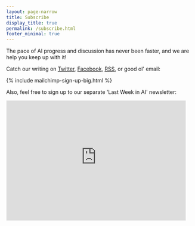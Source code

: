```yaml
---
layout: page-narrow
title: Subscribe
display_title: true
permalink: /subscribe.html
footer_minimal: true
---
```

The pace of AI progress and discussion has never been faster, and we are help you keep up with it! 

Catch our writing on [Twitter](https://twitter.com/skynet_today), [Facebook](https://www.facebook.com/pg/TheSkynetToday/), [RSS](https://www.skynettoday.com/feed.xml), or good ol' email:

<div class="bg-ghost p-4 p-md-5">

 {% include mailchimp-sign-up-big.html %} 

Also, feel free to sign up to our separate 'Last Week in AI' newsletter:
<iframe src="https://lastweekinai.substack.com/embed" width="480" height="320" style="border:1px solid #EEE; background:white;" frameborder="0" scrolling="no"></iframe>

</div>
